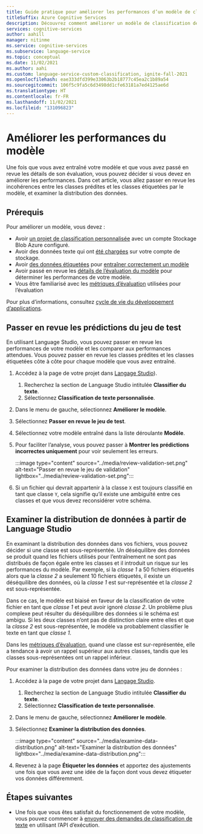 ```yaml
---
title: Guide pratique pour améliorer les performances d’un modèle de classification de texte personnalisée
titleSuffix: Azure Cognitive Services
description: Découvrez comment améliorer un modèle de classification de texte personnalisée.
services: cognitive-services
author: aahill
manager: nitinme
ms.service: cognitive-services
ms.subservice: language-service
ms.topic: conceptual
ms.date: 11/02/2021
ms.author: aahi
ms.custom: language-service-custom-classification, ignite-fall-2021
ms.openlocfilehash: eae333dfd399e33063b2b18777c45ea2c1b89a54
ms.sourcegitcommit: 106f5c9fa5c6d3498dd1cfe63181a7ed4125ae6d
ms.translationtype: HT
ms.contentlocale: fr-FR
ms.lasthandoff: 11/02/2021
ms.locfileid: "131096823"
---
```

# <a name="improve-model-performance"></a>Améliorer les performances du modèle

Une fois que vous avez entraîné votre modèle et que vous avez passé en revue les détails de son évaluation, vous pouvez décider si vous devez en améliorer les performances. Dans cet article, vous allez passer en revue les incohérences entre les classes prédites et les classes étiquetées par le modèle, et examiner la distribution des données.

## <a name="prerequisites"></a>Prérequis

Pour améliorer un modèle, vous devez :

* Avoir [un projet de classification personnalisée](create-project.md) avec un compte Stockage Blob Azure configuré. 
* Avoir des données texte qui ont [été chargées](create-project.md#prepare-training-data) sur votre compte de stockage.
* Avoir [des données étiquetées](tag-data.md) pour [entraîner correctement un modèle](train-model.md)
* Avoir passé en revue les [détails de l’évaluation du modèle](view-model-evaluation.md) pour déterminer les performances de votre modèle.
* Vous être familiarisé avec les [métriques d’évaluation](../concepts/evaluation.md) utilisées pour l’évaluation

Pour plus d’informations, consultez [cycle de vie du développement d’applications](../overview.md#application-development-lifecycle).

## <a name="review-test-set-predictions"></a>Passer en revue les prédictions du jeu de test

En utilisant Language Studio, vous pouvez passer en revue les performances de votre modèle et les comparer aux performances attendues. Vous pouvez passer en revue les classes prédites et les classes étiquetées côte à côte pour chaque modèle que vous avez entraîné.

1. Accédez à la page de votre projet dans [Langage Studio](https://aka.ms/languageStudio)).
    1. Recherchez la section de Language Studio intitulée **Classifier du texte**.
    2. Sélectionnez **Classification de texte personnalisée**. 

2. Dans le menu de gauche, sélectionnez **Améliorer le modèle**.

3. Sélectionnez **Passer en revue le jeu de test**.

4. Sélectionnez votre modèle entraîné dans la liste déroulante **Modèle**.

5. Pour faciliter l’analyse, vous pouvez passer à **Montrer les prédictions incorrectes uniquement** pour voir seulement les erreurs.

    :::image type="content" source="../media/review-validation-set.png" alt-text="Passer en revue le jeu de validation" lightbox="../media/review-validation-set.png":::

6. Si un fichier qui devrait appartenir à la classe `X` est toujours classifié en tant que classe `Y`, cela signifie qu’il existe une ambiguïté entre ces classes et que vous devez reconsidérer votre schéma.

## <a name="examine-data-distribution-from-language-studio"></a>Examiner la distribution de données à partir de Language Studio

En examinant la distribution des données dans vos fichiers, vous pouvez décider si une classe est sous-représentée. Un déséquilibre des données se produit quand les fichiers utilisés pour l’entraînement ne sont pas distribués de façon égale entre les classes et il introduit un risque sur les performances du modèle. Par exemple, si la *classe 1* a 50 fichiers étiquetés alors que la *classe 2* a seulement 10 fichiers étiquetés, il existe un déséquilibre des données, où la *classe 1* est sur-représentée et la *classe 2* est sous-représentée. 

Dans ce cas, le modèle est biaisé en faveur de la classification de votre fichier en tant que *classe 1* et peut avoir ignoré *classe 2*. Un problème plus complexe peut résulter du déséquilibre des données si le schéma est ambigu. Si les deux classes n’ont pas de distinction claire entre elles et que la *classe 2* est sous-représentée, le modèle va probablement classifier le texte en tant que *classe 1*.

Dans les [métriques d’évaluation](../concepts/evaluation.md), quand une classe est sur-représentée, elle a tendance à avoir un rappel supérieur aux autres classes, tandis que les classes sous-représentées ont un rappel inférieur.

Pour examiner la distribution des données dans votre jeu de données :

1. Accédez à la page de votre projet dans [Langage Studio](https://aka.ms/languageStudio).
    1. Recherchez la section de Language Studio intitulée **Classifier du texte**.
    2. Sélectionnez **Classification de texte personnalisée**. 

2. Dans le menu de gauche, sélectionnez **Améliorer le modèle**.

3. Sélectionnez **Examiner la distribution des données**.

    :::image type="content" source="../media/examine-data-distribution.png" alt-text="Examiner la distribution des données" lightbox="../media/examine-data-distribution.png":::

4. Revenez à la page **Étiqueter les données** et apportez des ajustements une fois que vous avez une idée de la façon dont vous devez étiqueter vos données différemment.

## <a name="next-steps"></a>Étapes suivantes

* Une fois que vous êtes satisfait du fonctionnement de votre modèle, vous pouvez commencer à [envoyer des demandes de classification de texte](call-api.md) en utilisant l’API d’exécution.
